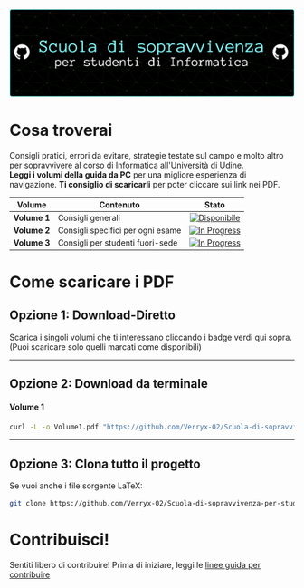 ![Banner](assets/Banner-azzurro.png)

# Cosa troverai


Consigli pratici, errori da evitare, strategie testate sul campo e molto altro per sopravvivere al corso di Informatica all'Università di Udine.    
**Leggi i volumi della guida da PC** per una migliore esperienza di navigazione.
**Ti consiglio di scaricarli** per poter cliccare sui link nei PDF.

|Volume|Contenuto|Stato|
|---|---|---|
|**Volume 1**|Consigli generali|<div align="center">[![Disponibile](https://img.shields.io/badge/%20%20Disponibile%20%20-limegreen?style=flat-square&logo=github)](https://github.com/Verryx-02/Scuola-di-sopravvivenza-per-studenti-di-Informatica/raw/main/Volume1.pdf)</div>|
|**Volume 2**|Consigli specifici per ogni esame|<div align="center">[![In Progress](https://img.shields.io/badge/%20%20Work%20in%20Progress%20%20-darkred?style=flat-square)](https://github.com/Verryx-02/Scuola-di-sopravvivenza-per-studenti-di-Informatica/raw/main/Volume2.pdf)</div>|
|**Volume 3**|Consigli per studenti fuori-sede|<div align="center">[![In Progress](https://img.shields.io/badge/%20%20Work%20in%20Progress%20%20-darkred?style=flat-square)](https://github.com/Verryx-02/Scuola-di-sopravvivenza-per-studenti-di-Informatica/raw/main/Volume3.pdf)</div>|


# Come scaricare i PDF

## Opzione 1: Download-Diretto

Scarica i singoli volumi che ti interessano cliccando i badge verdi qui sopra. (Puoi scaricare solo quelli marcati come disponibili) 

---

## Opzione 2: Download da terminale

#### Volume 1

```bash
curl -L -o Volume1.pdf "https://github.com/Verryx-02/Scuola-di-sopravvivenza-per-studenti-di-Informatica/raw/main/Volume1.pdf"
```

---

## Opzione 3: Clona tutto il progetto

Se vuoi anche i file sorgente LaTeX:

```bash
git clone https://github.com/Verryx-02/Scuola-di-sopravvivenza-per-studenti-di-Informatica.git
```

# Contribuisci!

Sentiti libero di contribuire! Prima di iniziare, leggi le [linee guida per contribuire](https://github.com/Verryx-02/Scuola-di-sopravvivenza-per-studenti-di-Informatica/blob/main/CONTRIBUTING.md)